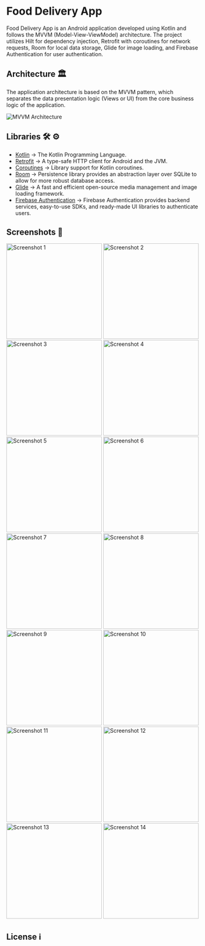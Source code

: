 # Food Delivery App

Food Delivery App is an Android application developed using Kotlin and follows the MVVM (Model-View-ViewModel) architecture. The project utilizes Hilt for dependency injection, Retrofit with coroutines for network requests, Room for local data storage, Glide for image loading, and Firebase Authentication for user authentication.

## Architecture 🏛

The application architecture is based on the MVVM pattern, which separates the data presentation logic (Views or UI) from the core business logic of the application.

![MVVM Architecture](https://androidwave.com/wp-content/uploads/2019/05/mvvm-architecture-app-in-android.png)

## Libraries 🛠 ⚙️

- [Kotlin](https://github.com/JetBrains/kotlin) -> The Kotlin Programming Language.
- [Retrofit](https://github.com/square/retrofit) -> A type-safe HTTP client for Android and the JVM.
- [Coroutines](https://github.com/Kotlin/kotlinx.coroutines) -> Library support for Kotlin coroutines.
- [Room](https://developer.android.com/jetpack/androidx/releases/room) -> Persistence library provides an abstraction layer over SQLite to allow for more robust database access.
- [Glide](https://github.com/bumptech/glide) -> A fast and efficient open-source media management and image loading framework.
- [Firebase Authentication](https://firebase.google.com/docs/auth) -> Firebase Authentication provides backend services, easy-to-use SDKs, and ready-made UI libraries to authenticate users.

## Screenshots 📸

<img src="https://i.imgur.com/meS8znA.jpg" alt="Screenshot 1" width="250"> <img src="https://i.imgur.com/HP4kx1s.jpg" alt="Screenshot 2" width="250">
<img src="https://i.imgur.com/6tEFYIm.jpg" alt="Screenshot 3" width="250"> <img src="https://i.imgur.com/EaMDGC7.jpg" alt="Screenshot 4" width="250">
<img src="https://i.imgur.com/c16cWqu.jpg" alt="Screenshot 5" width="250"> <img src="https://i.imgur.com/CPEXv1i.jpg" alt="Screenshot 6" width="250">
<img src="https://i.imgur.com/6hPBDmn.jpg" alt="Screenshot 7" width="250"> <img src="https://i.imgur.com/D9hdhk5.jpg" alt="Screenshot 8" width="250">
<img src="https://i.imgur.com/XGJhGjx.jpg" alt="Screenshot 9" width="250"> <img src="https://i.imgur.com/PMgUiAB.jpg" alt="Screenshot 10" width="250">
<img src="https://i.imgur.com/fw4BD4h.jpg" alt="Screenshot 11" width="250">
<img src="https://i.imgur.com/VO1NZjZ.jpg" alt="Screenshot 12" width="250">
<img src="https://i.imgur.com/lfe6nkW.jpg" alt="Screenshot 13" width="250">
<img src="https://i.imgur.com/E7AIRj4.jpg" alt="Screenshot 14" width="250">







## License ℹ️
